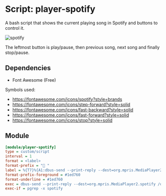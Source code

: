 # Script: player-spotify

A bash script that shows the current playing song in Spotify and buttons to control it.

![spotify](screenshots/spotify.png)

The leftmost button is play/pause, then previous song, next song and finally stop/pause.

## Dependencies

- Font Awesome (Free)

Symbols used:
- https://fontawesome.com/icons/spotify?style=brands
- https://fontawesome.com/icons/step-forward?style=solid
- https://fontawesome.com/icons/fast-backward?style=solid
- https://fontawesome.com/icons/fast-forward?style=solid
- https://fontawesome.com/icons/stop?style=solid

## Module

```ini
[module/player-spotify]
type = custom/script
interval = 1
format = <label>
format-prefix = " "
label = %{T7}%{A1:dbus-send --print-reply --dest=org.mpris.MediaPlayer2.spotify /org/mpris/MediaPlayer2 org.mpris.MediaPlayer2.Player.PlayPause &> /dev/null:}  %{A}%{A1:dbus-send --print-reply --dest=org.mpris.MediaPlayer2.spotify /org/mpris/MediaPlayer2 org.mpris.MediaPlayer2.Player.Previous &> /dev/null:}  %{A}%{A1:dbus-send --print-reply --dest=org.mpris.MediaPlayer2.spotify /org/mpris/MediaPlayer2 org.mpris.MediaPlayer2.Player.Next &> /dev/null:}  %{A}%{A1:dbus-send --print-reply --dest=org.mpris.MediaPlayer2.spotify /org/mpris/MediaPlayer2 org.mpris.MediaPlayer2.Player.Stop &> /dev/null:}  %{A}%{T-} | %output:0:70:...%
format-prefix-foreground = #1ed760
format-underline = #1ed760
exec = dbus-send --print-reply --dest=org.mpris.MediaPlayer2.spotify /org/mpris/MediaPlayer2 org.freedesktop.DBus.Properties.Get string:'org.mpris.MediaPlayer2.Player' string:'Metadata' | awk -F 'string "' '/string|array/ {printf "%s",$2; next}{print ""}' | awk -F '"' '/artist/ {a=$2} /title/ {t=$2} END{print a " - " t}'
exec-if = pgrep -x spotify
```
